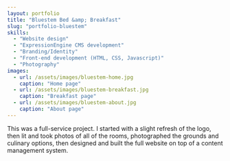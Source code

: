 ```yaml
---
layout: portfolio
title: "Bluestem Bed &amp; Breakfast"
slug: "portfolio-bluestem"
skills:
  - "Website design"
  - "ExpressionEngine CMS development"
  - "Branding/Identity"
  - "Front-end development (HTML, CSS, Javascript)"
  - "Photography"
images:
  - url: /assets/images/bluestem-home.jpg
    caption: "Home page"
  - url: /assets/images/bluestem-breakfast.jpg
    caption: "Breakfast page"
  - url: /assets/images/bluestem-about.jpg
    caption: "About page"
---
```

<p>This was a full-service project. I started with a slight refresh of the logo, then lit and took photos of all of the rooms, photographed the grounds and culinary options, then designed and built the full website on top of a content management system.</p>